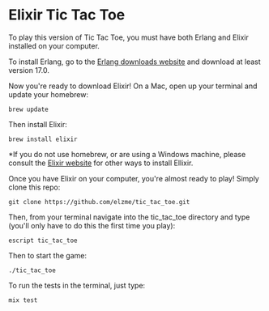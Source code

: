Elixir Tic Tac Toe
===========
To play this version of Tic Tac Toe, you must have both Erlang and
Elixir installed on your computer.

To install Erlang, go to the [Erlang downloads
website](https://www.erlang-solutions.com/downloads/download-erlang-otp)
and download at least version 17.0.

Now you're ready to download Elixir! On a Mac, open up your terminal and
update your homebrew:
```
brew update
```
Then install Elixir:
```
brew install elixir
```
*If you do not use homebrew, or are using a Windows machine, please
consult the [Elixir
website](http://elixir-lang.org/getting_started/1.html) for other ways
to install Ellixir.

Once you have Elixir on your computer, you're almost ready to play!
Simply clone this repo:
```
git clone https://github.com/elzme/tic_tac_toe.git
```

Then, from your terminal navigate into the tic_tac_toe directory and type (you'll only have to do this the first time you play):
```
escript tic_tac_toe
```

Then to start the game:
```
./tic_tac_toe
```

To run the tests in the terminal, just type:
```
mix test
```

